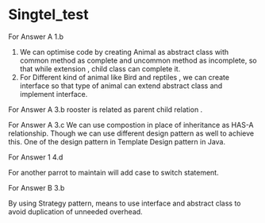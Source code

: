 # Singtel_test

For Answer A 1.b
1. We can optimise code by creating Animal as abstract class with common method as complete and uncommon method as incomplete, so that while extension , child class can complete it. 
2. For Different kind of animal like Bird and reptiles , we can create interface so that type of animal can extend abstract class and implement interface. 


For Answer A 3.b 
rooster is related as parent child relation .

For Answer A 3.c
We can use compostion in place of inheritance as HAS-A relationship. Though we can use different design pattern as well to achieve this. One of the design pattern in Template Design pattern in Java.


For Answer 1 4.d

For another parrot to maintain will add case to switch statement.


For Answer B 3.b

By using Strategy pattern, means to use interface and abstract class to avoid duplication of unneeded overhead.
